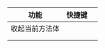 

| 功能           | 快捷键 |      |
| -------------- | ------ | ---- |
| 收起当前方法体 |        |      |
|                |        |      |
|                |        |      |

